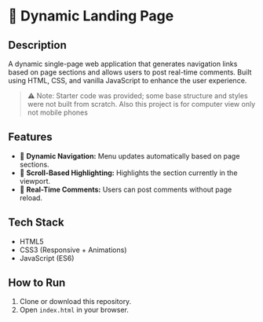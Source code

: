 # 📝 Dynamic Landing Page

## Description

A dynamic single-page web application that generates navigation links based on page sections and allows users to post real-time comments. Built using HTML, CSS, and vanilla JavaScript to enhance the user experience.

> ⚠️ Note: Starter code was provided; some base structure and styles were not built from scratch.
Also this project is for computer view only not mobile phones

## Features

- 🧭 **Dynamic Navigation:** Menu updates automatically based on page sections.
- 🎯 **Scroll-Based Highlighting:** Highlights the section currently in the viewport.
- 💬 **Real-Time Comments:** Users can post comments without page reload.

## Tech Stack

- HTML5  
- CSS3 (Responsive + Animations)  
- JavaScript (ES6)

## How to Run

1. Clone or download this repository.
2. Open `index.html` in your browser.

